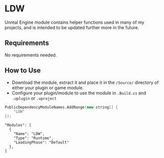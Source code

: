 # LDW
Unreal Engine module contains helper functions used in many of my projects, and is intended to be updated further more in the future. 
## Requirements
No requirements needed.
## How to Use
- Download the module, extract it and place it in the `/Source/` directory of either your plugin or game module.
- Configure your plugin/module to use the module in `.Build.cs` and `.uplugin` or `.uproject`
```cpp
PublicDependencyModuleNames.AddRange(new string[] {
    "LDW"
});
```
```
"Modules": [
  {
    "Name": "LDW",
    "Type": "Runtime",
    "LoadingPhase": "Default"
  }, 
]
```
